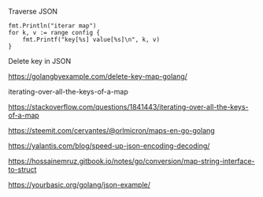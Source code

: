 

Traverse JSON



	fmt.Println("iterar map")
	for k, v := range config {
		fmt.Printf("key[%s] value[%s]\n", k, v)
	}


Delete key in JSON

https://golangbyexample.com/delete-key-map-golang/



iterating-over-all-the-keys-of-a-map

https://stackoverflow.com/questions/1841443/iterating-over-all-the-keys-of-a-map



https://steemit.com/cervantes/@orlmicron/maps-en-go-golang




https://yalantis.com/blog/speed-up-json-encoding-decoding/

https://hossainemruz.gitbook.io/notes/go/conversion/map-string-interface-to-struct


https://yourbasic.org/golang/json-example/
